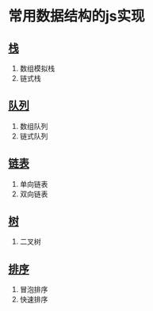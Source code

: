 # 常用数据结构的js实现

## [栈](./stacl)

1. 数组模拟栈
2. 链式栈

## [队列](./queue)

1. 数组队列
2. 链式队列

## [链表](./link-list)

1. 单向链表
2. 双向链表

## [树](./tree)

1. 二叉树

## [排序](./sort)

1. 冒泡排序
2. 快速排序